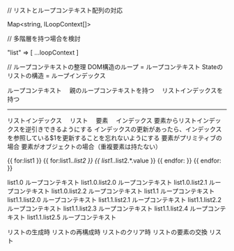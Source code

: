 
// リストとループコンテキスト配列の対応

Map<string, ILoopContext[]>

// 多階層を持つ場合を検討

"list" => [ ...loopContext ]


// ループコンテキストの整理
DOM構造のループ = ループコンテキスト
Stateのリストの構造 = ループインデックス

ループコンテキスト
　親のループコンテキストを持つ
　リストインデックスを持つ

-----------------------------------------------
リストインデックス
　リスト
　要素
　インデックス
要素からリストインデックスを逆引きできるようにする
インデックスの更新があったら、インデックスを参照している$1を更新することを忘れないようにする
要素がプリミティブの場合
要素がオブジェクトの場合（重複要素は持たない）

{{ for:list1 }}
  {{ for:list1.*.list2 }}
    {{ list1.*.list2.*.value }}
  {{ endfor: }}
{{ endfor: }}

list1.0 ループコンテキスト
  list1.0.list2.0 ループコンテキスト
  list1.0.list2.1 ループコンテキスト
  list1.0.list2.2 ループコンテキスト
list1.1 ループコンテキスト
  list1.1.list2.0 ループコンテキスト
  list1.1.list2.1 ループコンテキスト
  list1.1.list2.2 ループコンテキスト
  list1.1.list2.3 ループコンテキスト
  list1.1.list2.4 ループコンテキスト
  list1.1.list2.5 ループコンテキスト

リストの生成時
リストの再構成時
リストのクリア時
リストの要素の交換
リスト

